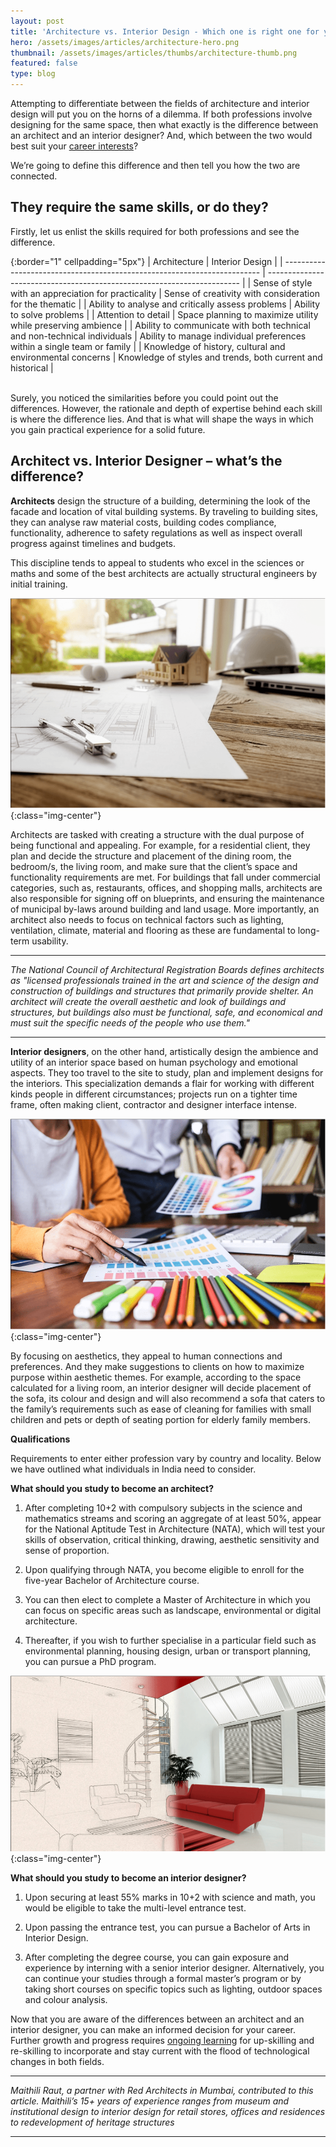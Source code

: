 ```yaml
---
layout: post
title: 'Architecture vs. Interior Design - Which one is right one for you?'
hero: /assets/images/articles/architecture-hero.png
thumbnail: /assets/images/articles/thumbs/architecture-thumb.png
featured: false
type: blog
---
```


Attempting to differentiate between the fields of architecture and interior design will put you on the horns of a dilemma. If both professions involve designing for the same space, then what exactly is the difference between an architect and an interior designer? And, which between the two would best suit your [career interests](https://lore.online)?

We’re going to define this difference and then tell you how the two are connected.

## They require the same skills, or do they?

Firstly, let us enlist the skills required for both professions and see the difference.

{:border="1" cellpadding="5px"}
| Architecture | Interior Design |
| ------------------------------------------------------------------------ | ----------------------------------------------------------------------- |
| Sense of style with an appreciation for practicality | Sense of creativity with consideration for the thematic |
| Ability to analyse and critically assess problems | Ability to solve problems |
| Attention to detail | Space planning to maximize utility while preserving ambience |
| Ability to communicate with both technical and non-technical individuals | Ability to manage individual preferences within a single team or family |
| Knowledge of history, cultural and environmental concerns | Knowledge of styles and trends, both current and historical |

<br/>
Surely, you noticed the similarities before you could point out the differences. However, the rationale and depth of expertise behind each skill is where the difference lies. And that is what will shape the ways in which you gain practical experience for a solid future.

## Architect vs. Interior Designer – what’s the difference?

**Architects** design the structure of a building, determining the look of the facade and location of vital building systems. By traveling to building sites, they can analyse raw material costs, building codes compliance, functionality, adherence to safety regulations as well as inspect overall progress against timelines and budgets.

This discipline tends to appeal to students who excel in the sciences or maths and some of the best architects are actually structural engineers by initial training.

![ArchitechvsID-image1](/assets/images/articles/architect-image1.png){:class="img-center"}

Architects are tasked with creating a structure with the dual purpose of being functional and appealing. For example, for a residential client, they plan and decide the structure and placement of the dining room, the bedroom/s, the living room, and make sure that the client’s space and functionality requirements are met. For buildings that fall under commercial categories, such as, restaurants, offices, and shopping malls, architects are also responsible for signing off on blueprints, and ensuring the maintenance of municipal by-laws around building and land usage. More importantly, an architect also needs to focus on technical factors such as lighting, ventilation, climate, material and flooring as these are fundamental to long-term usability.

---

_The National Council of Architectural Registration Boards defines architects as "licensed professionals trained in the art and science of the design and construction of buildings and structures that primarily provide shelter. An architect will create the overall aesthetic and look of buildings and structures, but buildings also must be functional, safe, and economical and must suit the specific needs of the people who use them."_

---

**Interior designers**, on the other hand, artistically design the ambience and utility of an interior space based on human psychology and emotional aspects. They too travel to the site to study, plan and implement designs for the interiors. This specialization demands a flair for working with different kinds people in different circumstances; projects run on a tighter time frame, often making client, contractor and designer interface intense.

![ArchitechvsID-image2](/assets/images/articles/architect-image2.png){:class="img-center"}

By focusing on aesthetics, they appeal to human connections and preferences. And they make suggestions to clients on how to maximize purpose within aesthetic themes. For example, according to the space calculated for a living room, an interior designer will decide placement of the sofa, its colour and design and will also recommend a sofa that caters to the family’s requirements such as ease of cleaning for families with small children and pets or depth of seating portion for elderly family members.

**Qualifications**

Requirements to enter either profession vary by country and locality. Below we have outlined what individuals in India need to consider.

**What should you study to become an architect?**

1. After completing 10+2 with compulsory subjects in the science and mathematics streams and scoring an aggregate of at least 50%, appear for the National Aptitude Test in Architecture (NATA), which will test your skills of observation, critical thinking, drawing, aesthetic sensitivity and sense of proportion.

2. Upon qualifying through NATA, you become eligible to enroll for the five-year Bachelor of Architecture course.

3. You can then elect to complete a Master of Architecture in which you can focus on specific areas such as landscape, environmental or digital architecture.

4. Thereafter, if you wish to further specialise in a particular field such as environmental planning, housing design, urban or transport planning, you can pursue a PhD program.

![ArchitechvsID-image3](/assets/images/articles/architect-image3.png){:class="img-center"}

**What should you study to become an interior designer?**

1. Upon securing at least 55% marks in 10+2 with science and math, you would be eligible to take the multi-level entrance test.

2. Upon passing the entrance test, you can pursue a Bachelor of Arts in Interior Design.

3. After completing the degree course, you can gain exposure and experience by interning with a senior interior designer. Alternatively, you can continue your studies through a formal master’s program or by taking short courses on specific topics such as lighting, outdoor spaces and colour analysis.

Now that you are aware of the differences between an architect and an interior designer, you can make an informed decision for your career. Further growth and progress requires [ongoing learning](https://blog.lore.online/2019/02/04/lifelong-learning.html) for up-skilling and re-skilling to incorporate and stay current with the flood of technological changes in both fields.

---

_Maithili Raut, a partner with Red Architects in Mumbai, contributed to this article. Maithili’s 15+ years of experience ranges from museum and institutional design to interior design for retail stores, offices and residences to redevelopment of heritage structures_

---
